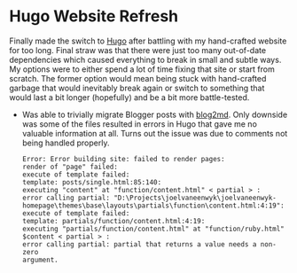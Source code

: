 # Hugo Website Refresh

Finally made the switch to [Hugo](https://gohugo.io/) after battling with my hand-crafted website for too long. Final straw was that there were just too many out-of-date dependencies which caused everything to break in small and subtle ways. My options were to either spend a lot of time fixing that site or start from scratch. The former option would mean being stuck with hand-crafted garbage that would inevitably break again or switch to something that would last a bit longer (hopefully) and be a bit more battle-tested.

-   Was able to trivially migrate Blogger posts with [blog2md](https://github.com/palaniraja/blog2md). Only downside was some of the files resulted in errors in Hugo that gave me no valuable information at all. Turns out the issue was due to comments not being handled properly.

    ```shell
    Error: Error building site: failed to render pages:
    render of "page" failed:
    execute of template failed:
    template: posts/single.html:85:140:
    executing "content" at "function/content.html" < partial > :
    error calling partial: "D:\Projects\joelvaneenwyk\joelvaneenwyk-homepage\themes\base\layouts\partials\function\content.html:4:19":
    execute of template failed:
    template: partials/function/content.html:4:19:
    executing "partials/function/content.html" at "function/ruby.html" $content < partial > :
    error calling partial: partial that returns a value needs a non-zero
    argument.
    ```
